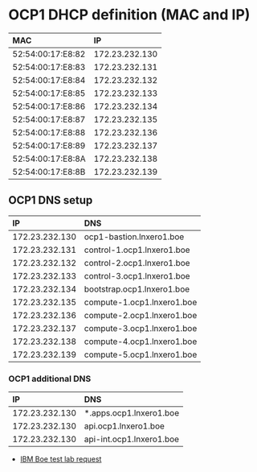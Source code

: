 # OCP1 DHCP definition (MAC and IP)

| MAC               | IP             |
| :---------------- | :------------- |
| 52:54:00:17:E8:82 | 172.23.232.130 |
| 52:54:00:17:E8:83 | 172.23.232.131 |
| 52:54:00:17:E8:84 | 172.23.232.132 |
| 52:54:00:17:E8:85 | 172.23.232.133 |
| 52:54:00:17:E8:86 | 172.23.232.134 |
| 52:54:00:17:E8:87 | 172.23.232.135 |
| 52:54:00:17:E8:88 | 172.23.232.136 |
| 52:54:00:17:E8:89 | 172.23.232.137 |
| 52:54:00:17:E8:8A | 172.23.232.138 |
| 52:54:00:17:E8:8B | 172.23.232.139 |

## OCP1 DNS setup

| IP              | DNS                         |
| :-------------  | :-------------------------- |
| 172.23.232.130  | ocp1-bastion.lnxero1.boe    |
| 172.23.232.131  | control-1.ocp1.lnxero1.boe  |
| 172.23.232.132  | control-2.ocp1.lnxero1.boe  |
| 172.23.232.133  | control-3.ocp1.lnxero1.boe  |
| 172.23.232.134  | bootstrap.ocp1.lnxero1.boe  |
| 172.23.232.135  | compute-1.ocp1.lnxero1.boe  |
| 172.23.232.136  | compute-2.ocp1.lnxero1.boe  |
| 172.23.232.137  | compute-3.ocp1.lnxero1.boe  |
| 172.23.232.138  | compute-4.ocp1.lnxero1.boe  |
| 172.23.232.139  | compute-5.ocp1.lnxero1.boe  |

### OCP1 additional DNS

| IP              | DNS                         |
| :-------------  | :-------------------------- |
| 172.23.232.130  | *.apps.ocp1.lnxero1.boe     |
| 172.23.232.130  | api.ocp1.lnxero1.boe        |
| 172.23.232.130  | api-int.ocp1.lnxero1.boe    |

- [IBM Boe test lab request](https://github.ibm.com/Systems-BOE-TechOps/D3170-HelpDesk/issues/1622)
